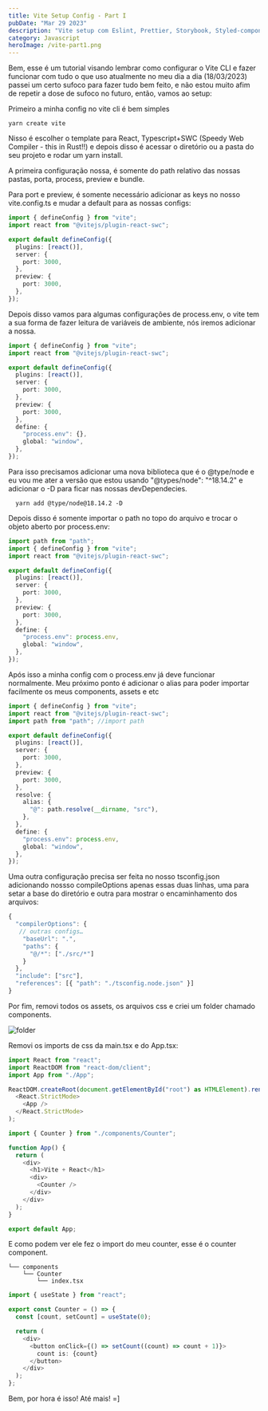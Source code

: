 ```yaml
---
title: Vite Setup Config - Part I
pubDate: "Mar 29 2023"
description: "Vite setup com Eslint, Prettier, Storybook, Styled-components, Jest e Playwright"
category: Javascript
heroImage: /vite-part1.png
---
```


Bem, esse é um tutorial visando lembrar como configurar o Vite CLI e fazer funcionar com tudo o que uso atualmente no meu dia a dia (18/03/2023) passei um certo sufoco para fazer tudo bem feito, e não estou muito afim de repetir a dose de sufoco no futuro, então, vamos ao setup:

Primeiro a minha config no vite cli é bem simples

```shell
yarn create vite
```

Nisso é escolher o template para React, Typescript+SWC (Speedy Web Compiler - this in Rust!!) e depois disso é acessar o diretório ou a pasta do seu projeto e rodar um yarn install.

A primeira configuração nossa, é somente do path relativo das nossas pastas, porta, process, preview e bundle.

Para port e preview, é somente necessário adicionar as keys no nosso vite.config.ts e mudar a default para as nossas configs:

```typescript
import { defineConfig } from "vite";
import react from "@vitejs/plugin-react-swc";

export default defineConfig({
  plugins: [react()],
  server: {
    port: 3000,
  },
  preview: {
    port: 3000,
  },
});
```

Depois disso vamos para algumas configurações de process.env, o vite tem a sua forma de fazer leitura de variáveis de ambiente, nós iremos adicionar a nossa.

```typescript
import { defineConfig } from "vite";
import react from "@vitejs/plugin-react-swc";

export default defineConfig({
  plugins: [react()],
  server: {
    port: 3000,
  },
  preview: {
    port: 3000,
  },
  define: {
    "process.env": {},
    global: "window",
  },
});
```

Para isso precisamos adicionar uma nova biblioteca que é o @type/node e eu vou me ater a versão que estou usando "@types/node": "^18.14.2" e adicionar o -D para ficar nas nossas devDependecies.

```shell
  yarn add @type/node@18.14.2 -D
```

Depois disso é somente importar o path no topo do arquivo e trocar o objeto aberto por process.env:

```typescript
import path from "path";
import { defineConfig } from "vite";
import react from "@vitejs/plugin-react-swc";

export default defineConfig({
  plugins: [react()],
  server: {
    port: 3000,
  },
  preview: {
    port: 3000,
  },
  define: {
    "process.env": process.env,
    global: "window",
  },
});
```

Após isso a minha config com o process.env já deve funcionar normalmente. Meu próximo ponto é adicionar o alias para poder importar facilmente os meus components, assets e etc

```typescript
import { defineConfig } from "vite";
import react from "@vitejs/plugin-react-swc";
import path from "path"; //import path

export default defineConfig({
  plugins: [react()],
  server: {
    port: 3000,
  },
  preview: {
    port: 3000,
  },
  resolve: {
    alias: {
      "@": path.resolve(__dirname, "src"),
    },
  },
  define: {
    "process.env": process.env,
    global: "window",
  },
});
```

Uma outra configuração precisa ser feita no nosso tsconfig.json adicionando nossso compileOptions apenas essas duas linhas, uma para setar a base do diretório e outra para mostrar o encaminhamento dos arquivos:

```typescript
{
  "compilerOptions": {
   // outras configs…
    "baseUrl": ".",
    "paths": {
      "@/*": ["./src/*"]
    }
  },
  "include": ["src"],
  "references": [{ "path": "./tsconfig.node.json" }]
}

```

Por fim, removi todos os assets, os arquivos css e criei um folder chamado components.

![folder](/vite-part1-1.png)

Removi os imports de css da main.tsx e do App.tsx:

```typescript
import React from "react";
import ReactDOM from "react-dom/client";
import App from "./App";

ReactDOM.createRoot(document.getElementById("root") as HTMLElement).render(
  <React.StrictMode>
    <App />
  </React.StrictMode>
);
```

```typescript
import { Counter } from "./components/Counter";

function App() {
  return (
    <div>
      <h1>Vite + React</h1>
      <div>
        <Counter />
      </div>
    </div>
  );
}

export default App;
```

E como podem ver ele fez o import do meu counter, esse é o counter component.

```
└── components
    └── Counter
        └── index.tsx
```

```typescript
import { useState } from "react";

export const Counter = () => {
  const [count, setCount] = useState(0);

  return (
    <div>
      <button onClick={() => setCount((count) => count + 1)}>
        count is: {count}
      </button>
    </div>
  );
};
```

Bem, por hora é isso! Até mais! =]

